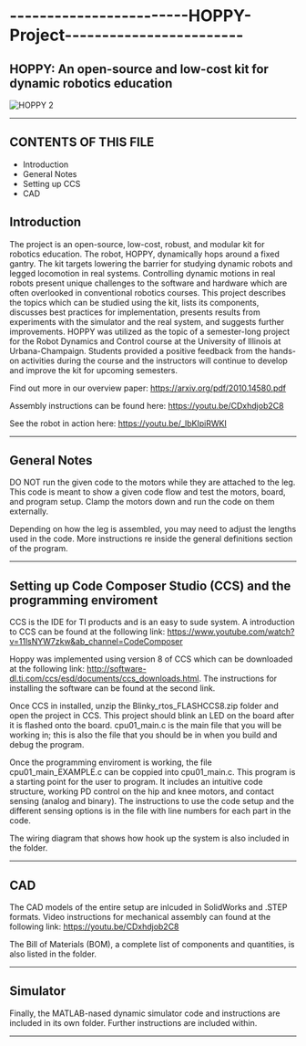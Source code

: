 # ------------------------HOPPY-Project------------------------
## HOPPY: An open-source and low-cost kit for dynamic robotics education

![HOPPY 2](https://user-images.githubusercontent.com/72820863/109865385-9af23500-7c29-11eb-8a4e-80609e3c8e9d.png)

----------------------------------------------------------------------------------------------------------------------------------------
CONTENTS OF THIS FILE
---------------------

 * Introduction
 * General Notes
 * Setting up CCS 
 * CAD 

Introduction
------------

The project is an open-source, low-cost, robust, and modular kit for robotics education. The robot, HOPPY, dynamically hops around a fixed gantry. The kit targets lowering the barrier for studying dynamic robots and legged locomotion in real systems. Controlling dynamic motions in real robots present unique challenges to the software and hardware which are often overlooked in conventional robotics courses. This project describes the topics which can be studied using the kit, lists its components, discusses best practices for implementation, presents results from experiments with the simulator and the real system, and suggests further improvements. HOPPY was utilized as the topic of a semester-long project for the Robot Dynamics and Control course at the University of Illinois at Urbana-Champaign. Students provided a positive feedback from the hands-on activities during the course and the instructors will continue to develop and improve the kit for upcoming semesters.


Find out more in our overview paper: https://arxiv.org/pdf/2010.14580.pdf

Assembly instructions can be found here: https://youtu.be/CDxhdjob2C8

See the robot in action here: https://youtu.be/_lbKIpiRWKI

----------------------------------------------------------------------------------------------------------------------------------------
General Notes
-------------

DO NOT run the given code to the motors while they are attached to the leg. This code is meant to show a given code flow and test the motors, board, and program setup. Clamp the motors down and run the code on them externally. 
    
Depending on how the leg is assembled, you may need to adjust the lengths used in the code. More instructions re inside the general definitions section of the program.

----------------------------------------------------------------------------------------------------------------------------------------
Setting up Code Composer Studio (CCS) and the programming enviroment
--------------------------------------------------------------------

CCS is the IDE for TI products and is an easy to sude system. A introduction to CCS can be found at the following link: https://www.youtube.com/watch?v=11lsNYW7zkw&ab_channel=CodeComposer

Hoppy was implemented using version 8 of CCS which can be downloaded at the following link: http://software-dl.ti.com/ccs/esd/documents/ccs_downloads.html. The instructions for installing the software can be found at the second link. 

Once CCS in installed, unzip the Blinky_rtos_FLASHCCS8.zip folder and open the project in CCS. This project should blink an LED on the board after it is flashed onto the board. cpu01_main.c is the main file that you will be working in; this is also the file that you should be in when you build and debug the program.

Once the programming enviroment is working, the file cpu01_main_EXAMPLE.c can be coppied into cpu01_main.c. This program is a starting point for the user to program. It includes an intuitive code structure, working PD control on the hip and knee motors, and contact sensing (analog and binary). The instructions to use the code setup and the different sensing options is in the file with line numbers for each part in the code. 

The wiring diagram that shows how hook up the system is also included in the folder. 

----------------------------------------------------------------------------------------------------------------------------------------
CAD
---

The CAD models of the entire setup are inlcuded in SolidWorks and .STEP formats. Video  instructions for mechanical assembly can found at the following link: https://youtu.be/CDxhdjob2C8

The Bill of Materials (BOM), a complete list of components and quantities, is also listed in the folder. 

----------------------------------------------------------------------------------------------------------------------------------------
Simulator
---------

Finally, the MATLAB-nased dynamic simulator code and instructions are included in its own folder. Further instructions are included within. 

----------------------------------------------------------------------------------------------------------------------------------------
